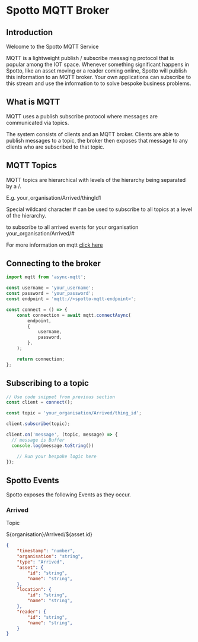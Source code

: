 # Spotto MQTT Broker

## Introduction


Welcome to the Spotto MQTT Service

MQTT is a lightweight publish / subscribe messaging protocol that is popular among the IOT space. Whenever something significant happens in Spotto, like an asset moving or a reader coming online, Spotto will publish this information to an MQTT broker. Your own applications can subscribe to this stream and use the information to to solve bespoke business problems. 


## What is MQTT

MQTT uses a publish subscribe protocol where messages are communicated via topics.

The system consists of clients and an MQTT broker. Clients are able to publish messages to a topic, the broker then exposes that message to any clients who are subscribed to that topic.

## MQTT Topics
MQTT topics are hierarchical with levels of the hierarchy being separated by a /. 

E.g. your_organisation/Arrived/thingId1

Special wildcard character # can be used to subscribe to all topics at a level of the hierarchy. 

to subscribe to all arrived events for your organisation
your_organisation/Arrived/#

For more information on mqtt [click here](https://mqtt.org/getting-started/)

## Connecting to the broker
```javascript
import mqtt from 'async-mqtt';

const username = 'your_username';
const password = 'your_password';
const endpoint = 'mqtt://<spotto-mqtt-endpoint>';

const connect = () => {
	const connection = await mqtt.connectAsync(
		endpoint,
		{
			username,
			password,
		},
	);

	return connection;
};

```

## Subscribing to a topic
```javascript
// Use code snippet from previous section
const client = connect();

const topic = 'your_organisation/Arrived/thing_id';

client.subscribe(topic);

client.on('message', (topic, message) => {
  // message is Buffer
  console.log(message.toString())

	// Run your bespoke logic here
});

```

## Spotto Events

Spotto exposes the following Events as they occur.

### Arrived

Topic
<aside class="notice">
${organisation}/Arrived/${asset.id}
</aside>

```json
{
	"timestamp": "number",
	"organisation": "string",
	"type": "Arrived",
	"asset": {
		"id": "string",
		"name": "string", 
	},
	"location": {
		"id": "string",
		"name": "string", 
	},
	"reader": {
		"id": "string",
		"name": "string", 
	}
}

```
